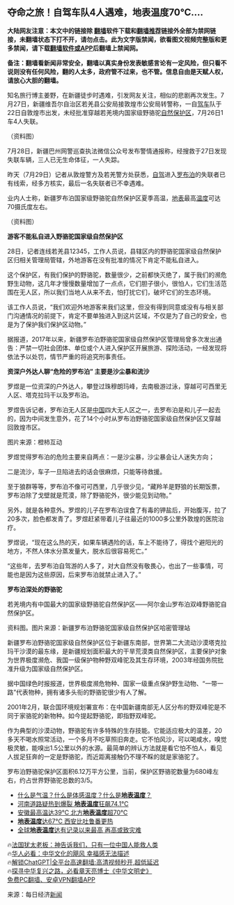  <!-- 面包屑导航 --> <h2>夺命之旅！自驾车队4人遇难，地表温度70℃….</h2> <p class="notice"><b>大陆网友注意：本文中的链接除 <a href="https://github.com/bannedbook/fanqiang" >翻墙</a>软件下载和<a href="https://github.com/killgcd/justmysocks/blob/master/README.md">翻墙推荐</a>链接外全部为禁网链接，未翻墙状态下打不开，请勿点击。此为文字版禁闻，欲看图文视频完整版和更多禁闻，请下载<a href="https://github.com/bannedbook/fanqiang">翻墙软件或APP</a>后翻墙上禁闻网。</p><p>备注：翻墙看新闻非常安全，翻墙以真实身份发表敏感言论有一定风险，但只看不说则没有任何风险，翻的人太多，政府管不过来，也不管。信息自由是天赋人权，请放心大胆的翻墙。</b></p>  <div class="entry"> <p>知名旅行博主姜野，在新疆徒步时遇难，引发网友关注，相似的悲剧再次发生。7月27日，新疆维吾尔自治区若羌县公安局接敦煌市公安局转警称，一自<a href="https://www.bannedbook.org/bnews/tag/%E9%A9%BE%E8%BD%A6/" class="st_tag internal_tag" rel="tag" title="标签 驾车 下的日志">驾车</a>队于22日自敦煌市出发，未经批准穿越若羌境内国家级野骆驼<a href="https://www.bannedbook.org/bnews/tag/%E8%87%AA%E7%84%B6%E4%BF%9D%E6%8A%A4%E5%8C%BA/" class="st_tag internal_tag" rel="tag" title="标签 自然保护区 下的日志">自然保护区</a>，7月26日1车4人失联。</p> <p>（资料图）</p> <p>7月28日，新疆巴州网警巡查执法微信公众号发布警情通报称，经搜救于27日发现失联车辆，三人已无生命体征，一人失踪。</p> <p>昨天（7月29日）记者从敦煌警方及若羌警方处获悉，<a href="https://www.bannedbook.org/bnews/tag/%E8%87%AA%E9%A9%BE/" class="st_tag internal_tag" rel="tag" title="标签 自驾 下的日志">自驾</a>进入<a href="https://www.bannedbook.org/bnews/tag/%e7%bd%97%e5%b8%83%e6%b3%8a/" class="st_tag internal_tag" rel="tag" title="标签 罗布泊 下的日志">罗布泊</a>的失联者已有线索，经多方核实，最后一名失联者已不幸遇难。</p> <p>业内人士称，新疆罗布泊国家级野骆驼自然保护区夏季高温，<a href="https://www.bannedbook.org/bnews/tag/%E5%9C%B0%E8%A1%A8/" class="st_tag internal_tag" rel="tag" title="标签 地表 下的日志">地表</a>最高<a href="https://www.bannedbook.org/bnews/tag/%E6%B8%A9%E5%BA%A6/" class="st_tag internal_tag" rel="tag" title="标签 温度 下的日志">温度</a>可达70摄氏度左右。</p> <p>（资料图）</p> <p><strong>游客不能私自进入野骆驼国家级自然保护区</strong></p> <p>28日，记者连线若羌县12345，工作人员说，县辖区内的野骆驼国家级自然保护区归相关管理局管辖，外地游客在没有批准的情况下肯定不能私自进入。</p> <p>这个保护区，有我们保护的野骆驼，数量很少，之前都快灭绝了，属于我们的濒危野生动物，这几年才慢慢数量增加了一点点，它们胆子很小，很怕人，它们生活范围在无人区，所以我们当地人从来不去，怕打扰它们，破坏它们的生态环境。</p> <p>该工作人员说，“我们欢迎外地游客来我们这里，但没有得到同意或没有与相关部门沟通情况的前提下，肯定不要单独进入到这片区域，不仅是为了自己的安全，也是为了保护我们保护区动物。”</p> <p>据报道，2017年以来，新疆罗布泊野骆驼国家级自然保护区管理局曾多次发出通告：严禁一切社会团体、单位或个人进入保护区开展旅游、探险活动，一经发现将依法予以处罚，情节严重的将追究刑事责任。</p> <p><strong>资深户外达人聊“危险的罗布泊” 主要是沙尘暴和流沙</strong></p> <p>罗煜是一位资深的户外达人，攀登过珠穆朗玛峰，去南极游过泳，穿越可可西里无人区、塔克拉玛干以及罗布泊。</p> <p>罗煜告诉记者，罗布泊无人区是<span class='wp_keywordlink_affiliate'><a href="https://www.bannedbook.org/" title="中国" target="_blank">中国</a></span>四大无人区之一，去罗布泊是和儿子一起去的，因为中间发生意外，花了14个小时从罗布泊野骆驼国家级自然保护区又穿越回敦煌市区。</p>  <p>图片来源：橙柿互动</p> <p>罗煜觉得罗布泊的危险主要来自两点：一是沙尘暴，沙尘暴会让人迷失方向；</p> <p>二是流沙，车子一旦陷进去的话会很麻烦，只能等待救援。</p> <p>至于狼群等等，罗布泊不像可可西里，几乎很少见，“藏羚羊是野狼的长期饭票，罗布泊除了戈壁就是荒漠，除了野骆驼外，很少能见到动物。”</p> <p>另外，就是各种意外。罗煜的儿子在罗布泊误食了有毒的钾盐后，开始腹泻，拉了20多次，脸色都发青了。罗煜赶紧带着儿子往最近的1000多公里外敦煌的医院治疗。</p> <p>罗煜说，“现在这么热的天，如果车辆遇险的话，车上不能待了，得找个避阳光的地方，不然人体水分蒸发量大，脱水后很容易死亡。”</p> <p>“这些年，去罗布泊自驾游的人多了，对大自然没有敬畏心，也出了一些事情，可能也是因为这些原因，后来罗布泊就禁止进入了。”</p>  <p><strong>罗布泊深处的野骆驼</strong></p> <p>若羌境内有中国最大的国家级野骆驼自然保护区——阿尔金山罗布泊双峰野骆驼自然保护区。</p> <p>资料图。图片来源：新疆罗布泊野骆驼国家级自然保护区哈密管理站</p> <p>新疆罗布泊野骆驼国家级自然保护区位于新疆东南部，世界第二大流动沙漠塔克拉玛干沙漠的最东缘，是新疆规划面积最大的干旱荒漠类自然保护区，主要保护对象为世界极度濒危、我国一级保护物种野双峰驼及其生存环境，2003年经国务院批准升级为国家级自然保护区。</p> <p>据中国绿色时报报道，世界极度濒危物种、国家一级重点保护野生动物、“一带一路”代表物种，拥有诸多头衔的野骆驼很少有人了解。</p> <p>2001年2月，联合国环境规划署宣布：在中国新疆南部无人区分布的野双峰驼是不同于家骆驼的新物种。如今提起野骆驼，即指野双峰驼。</p> <p>作为典型的沙漠动物，野骆驼有许多特殊的生存技能。它能适应极大的温差，20多天不喝水照常活动，一个多月不吃草照旧奔走。它不怕风沙，可以喝咸水，嗅觉极灵敏，能嗅出1.5公里以外的水源。最简单的辨认方法就是看它怕不怕人，看见人拔足狂奔的一定是野骆驼，而近距离接触仍不理不睬的就是家骆驼了。</p>  <p>罗布泊野骆驼保护区面积6.12万平方公里，当前，保护区野骆驼数量为680峰左右，约占世界野骆驼总数的3/5。</p> <!--<div id="taboola-mid-1"></div>--><ul class='op-related-articles' title='相关阅读'> <li><a href='https://www.bannedbook.org/bnews/comments/20220715/1758732.html' target='_blank'>什么是气温？什么是体感温度？什么是<b>地表温度</b>？</a></li> <li><a href='https://www.bannedbook.org/bnews/cbnews/20220620/1747817.html' target='_blank'>河南道路疑热到爆裂 <b>地表温度</b>狂飙74.1℃</a></li> <li><a href='https://www.bannedbook.org/bnews/cbnews/20190604/1138110.html' target='_blank'>安徽最高温达39℃ 北方<b>地表温度</b>超70℃</a></li> <li><a href='https://www.bannedbook.org/bnews/cnnews/20170721/795076.html' target='_blank'><b>地表温度</b>达67°C 西安比吐鲁番更热</a></li> <li><a href='https://www.bannedbook.org/bnews/cnnews/aboluonews/20160818/573553.html' target='_blank'>全球<b>地表温度</b>达有记录以来最高 再高或致灾难 </a></li> </ul> <p class="texttj"> 🔥<a href="https://www.bannedbook.org/bnews/ssgc/20230219/1850782.html" target="_blank">法国犹太老板：神告诉我们，只有一位中国人能救人类</a><br/> 🔥<a href="https://www.bannedbook.org/bnews/comments/20220220/1694796.html" target="_blank">华人必看：中华文化的飓风 幸福感无法描述</a><br/> 🔥<a href="https://github.com/bannedbook/fanqiang/wiki/V2ray%E6%9C%BA%E5%9C%BA" target="_blank">解锁ChatGPT|全平台高速翻墙:高清视频秒开,超低延迟</a><br/> 🔥<a href="https://www.bannedbook.org/bnews/comments/20220808/1768773.html" target="_blank">探寻中华复兴之路，必看章天亮博士《中华文明史》</a><br/> <a href="https://github.com/bannedbook/fanqiang/wiki/%E7%A6%81%E9%97%BB%E7%BD%91%E5%AE%89%E5%8D%93%E7%BF%BB%E5%A2%99%E6%96%B0%E9%97%BBAPP" target="_blank">免费PC翻墙、安卓VPN翻墙APP</a><br/> </p><p class="src-info">来源：每日经济<span class='wp_keywordlink_affiliate'><a href="https://www.bannedbook.org/" title="新闻">新闻</a></span> </p><a name='sharetosocial'></a> <div style="margin-bottom:5px;padding-bottom:5px;clear:both"> <div id="archive-pix-1" class="banner-ads"> <!-- AuctionX Display platform tag START --> <div id="27602x728x90x621x_ADSLOT1" clicktrack="%%CLICK_URL_ESC%%"></div>  <!-- AuctionX Display platform tag END --> </div> <div id="archive-pix-2" class="banner-ads"> <!-- AuctionX Display platform tag START --> <div id="27556x300x250x621x_ADSLOT1" clicktrack="%%CLICK_URL_ESC%%" style="margin:0 auto;text-align:center"></div>  <!-- AuctionX Display platform tag END --> </div> </div>  <div id="archive-pix-1" class="banner-ads"> <!-- AuctionX Display platform tag START --> <div id="27603x728x90x621x_ADSLOT1" clicktrack="%%CLICK_URL_ESC%%"></div>  <!-- AuctionX Display platform tag END --> </div> </div><!--END ENTRY--> 
